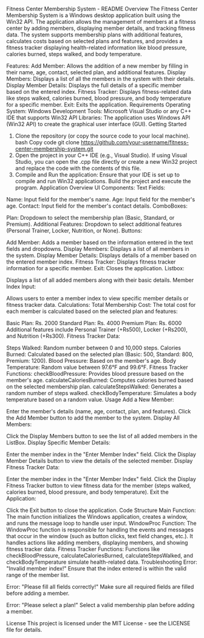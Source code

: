
Fitness Center Membership System - README
Overview
The Fitness Center Membership System is a Windows desktop application built using the Win32 API. The application allows the management of members at a fitness center by adding members, displaying member details, and tracking fitness data. The system supports membership plans with additional features, calculates costs based on selected plans and features, and provides a fitness tracker displaying health-related information like blood pressure, calories burned, steps walked, and body temperature.

Features:
Add Member: Allows the addition of a new member by filling in their name, age, contact, selected plan, and additional features.
Display Members: Displays a list of all the members in the system with their details.
Display Member Details: Displays the full details of a specific member based on the entered index.
Fitness Tracker: Displays fitness-related data like steps walked, calories burned, blood pressure, and body temperature for a specific member.
Exit: Exits the application.
Requirements
Operating System: Windows
Development Tools: Microsoft Visual Studio or any C++ IDE that supports Win32 API
Libraries: The application uses Windows API (Win32 API) to create the graphical user interface (GUI).
Getting Started
1. Clone the repository (or copy the source code to your local machine).
bash
Copy code
git clone https://github.com/your-username/fitness-center-membership-system.git
2. Open the project in your C++ IDE (e.g., Visual Studio).
If using Visual Studio, you can open the .cpp file directly or create a new Win32 project and replace the code with the contents of this file.
3. Compile and Run the application:
Ensure that your IDE is set up to compile and run Win32 applications.
Build the project and execute the program.
Application Overview
UI Components:
Text Fields:

Name: Input field for the member's name.
Age: Input field for the member's age.
Contact: Input field for the member's contact details.
ComboBoxes:

Plan: Dropdown to select the membership plan (Basic, Standard, or Premium).
Additional Features: Dropdown to select additional features (Personal Trainer, Locker, Nutrition, or None).
Buttons:

Add Member: Adds a member based on the information entered in the text fields and dropdowns.
Display Members: Displays a list of all members in the system.
Display Member Details: Displays details of a member based on the entered member index.
Fitness Tracker: Displays fitness tracker information for a specific member.
Exit: Closes the application.
Listbox:

Displays a list of all added members along with their basic details.
Member Index Input:

Allows users to enter a member index to view specific member details or fitness tracker data.
Calculations:
Total Membership Cost: The total cost for each member is calculated based on the selected plan and features:

Basic Plan: Rs. 2000
Standard Plan: Rs. 4000
Premium Plan: Rs. 6000
Additional features include Personal Trainer (+Rs500), Locker (+Rs200), and Nutrition (+Rs300).
Fitness Tracker Data:

Steps Walked: Random number between 0 and 10,000 steps.
Calories Burned: Calculated based on the selected plan (Basic: 500, Standard: 800, Premium: 1200).
Blood Pressure: Based on the member's age.
Body Temperature: Random value between 97.6°F and 99.6°F.
Fitness Tracker Functions:
checkBloodPressure: Provides blood pressure based on the member's age.
calculateCaloriesBurned: Computes calories burned based on the selected membership plan.
calculateStepsWalked: Generates a random number of steps walked.
checkBodyTemperature: Simulates a body temperature based on a random value.
Usage
Add a New Member:

Enter the member's details (name, age, contact, plan, and features).
Click the Add Member button to add the member to the system.
Display All Members:

Click the Display Members button to see the list of all added members in the ListBox.
Display Specific Member Details:

Enter the member index in the "Enter Member Index" field.
Click the Display Member Details button to view the details of the selected member.
Display Fitness Tracker Data:

Enter the member index in the "Enter Member Index" field.
Click the Display Fitness Tracker button to view fitness data for the member (steps walked, calories burned, blood pressure, and body temperature).
Exit the Application:

Click the Exit button to close the application.
Code Structure
Main Function:
The main function initializes the Windows application, creates a window, and runs the message loop to handle user input.
WindowProc Function:
The WindowProc function is responsible for handling the events and messages that occur in the window (such as button clicks, text field changes, etc.).
It handles actions like adding members, displaying members, and showing fitness tracker data.
Fitness Tracker Functions:
Functions like checkBloodPressure, calculateCaloriesBurned, calculateStepsWalked, and checkBodyTemperature simulate health-related data.
Troubleshooting
Error: "Invalid member index!"
Ensure that the index entered is within the valid range of the member list.

Error: "Please fill all fields correctly!"
Make sure all required fields are filled before adding a member.

Error: "Please select a plan!"
Select a valid membership plan before adding a member.

License
This project is licensed under the MIT License - see the LICENSE file for details.
